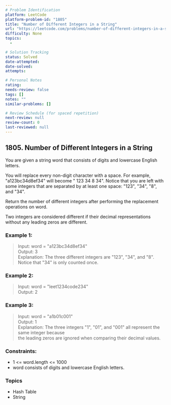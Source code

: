 ```yaml
---
# Problem Identification
platform: LeetCode
platform-problem-id: "1805"
title: "Number of Different Integers in a String"
url: "https://leetcode.com/problems/number-of-different-integers-in-a-string/"
difficulty: None
topics:
  -

# Solution Tracking
status: Solved
date-attempted:
date-solved:
attempts:

# Personal Notes
rating:
needs-review: false
tags: []
notes: ""
similar-problems: []

# Review Schedule (for spaced repetition)
next-review: null
review-count: 0
last-reviewed: null
---
```


## 1805. Number of Different Integers in a String
You are given a string word that consists of digits and lowercase English letters.

You will replace every non-digit character with a space. For example, "a123bc34d8ef34" will become " 123  34 8  34". Notice that you are left with some integers that are separated by at least one space: "123", "34", "8", and "34".

Return the number of different integers after performing the replacement operations on word.

Two integers are considered different if their decimal representations without any leading zeros are different.

### Example 1:

> Input: word = "a123bc34d8ef34"<br/>
> Output: 3<br/>
> Explanation: The three different integers are "123", "34", and "8". Notice that "34" is only counted once.

### Example 2:

> Input: word = "leet1234code234"<br/>
> Output: 2

### Example 3:

> Input: word = "a1b01c001"<br/>
> Output: 1<br/>
> Explanation: The three integers "1", "01", and "001" all represent the same integer because<br/>
> the leading zeros are ignored when comparing their decimal values.
 
### Constraints:

- 1 <= word.length <= 1000
- word consists of digits and lowercase English letters.

### Topics

- Hash Table
- String